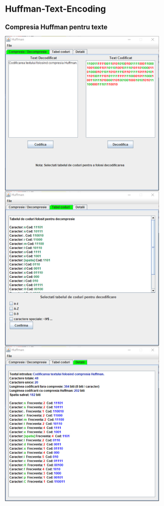 # Huffman-Text-Encoding
## Compresia Huffman pentru texte
![Compresie / Decompresie](/images/1.jpg)
![Tabel Coduri](/images/2.jpg)
![Detalii](/images/3.jpg)
